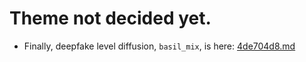 # Theme not decided yet. #

- Finally, deepfake level diffusion, `basil_mix`, is here: [4de704d8.md](4de704d8.md)